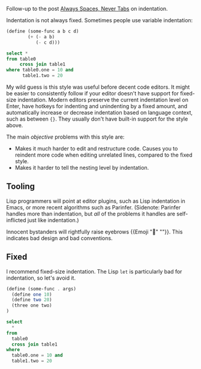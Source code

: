 Follow-up to the post [Always Spaces, Never Tabs](/posts/spaces-tabs) on indentation.

Indentation is not always fixed. Sometimes people use variable indentation:

```scm
(define (some-func a b c d)
        (+ (- a b)
           (- c d)))
```

```sql
select *
from table0
     cross join table1
where table0.one = 10 and
      table1.two = 20
```

My wild guess is this style was useful before decent code editors. It might be easier to consistently follow if your editor doesn't have support for fixed-size indentation. Modern editors preserve the current indentation level on Enter, have hotkeys for indenting and unindenting by a fixed amount, and automatically increase or decrease indentation based on language context, such as between `{}`. They usually don't have built-in support for the style above.

The main _objective_ problems with this style are:

* Makes it much harder to edit and restructure code. Causes you to reindent more code when editing unrelated lines, compared to the fixed style.
* Makes it harder to tell the nesting level by indentation.

## Tooling

Lisp programmers will point at editor plugins, such as Lisp indentation in Emacs, or more recent algorithms such as Parinfer. (Sidenote: Parinfer handles more than indentation, but _all_ of the problems it handles are self-inflicted just like indentation.)

Innocent bystanders will rightfully raise eyebrows {{Emoji "🤨" ""}}. This indicates bad design and bad conventions.

## Fixed

I recommend fixed-size indentation. The Lisp `let` is particularly bad for indentation, so let's avoid it.

```scm
(define (some-func . args)
  (define one 10)
  (define two 20)
  (three one two)
)
```

```sql
select
  *
from
  table0
  cross join table1
where
  table0.one = 10 and
  table1.two = 20
```
